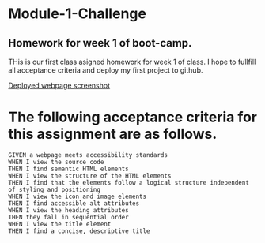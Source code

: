
# Module-1-Challenge

## Homework for week 1 of boot-camp.
THis is our first class asigned homework for week 1 of class. I hope to fullfill all acceptance criteria and deploy my first project to github.


[Deployed webpage screenshot](assets/images/Screenshot.png)


# The following acceptance criteria for this assignment are as follows. 

```
GIVEN a webpage meets accessibility standards
WHEN I view the source code
THEN I find semantic HTML elements
WHEN I view the structure of the HTML elements
THEN I find that the elements follow a logical structure independent of styling and positioning
WHEN I view the icon and image elements
THEN I find accessible alt attributes
WHEN I view the heading attributes
THEN they fall in sequential order
WHEN I view the title element
THEN I find a concise, descriptive title
